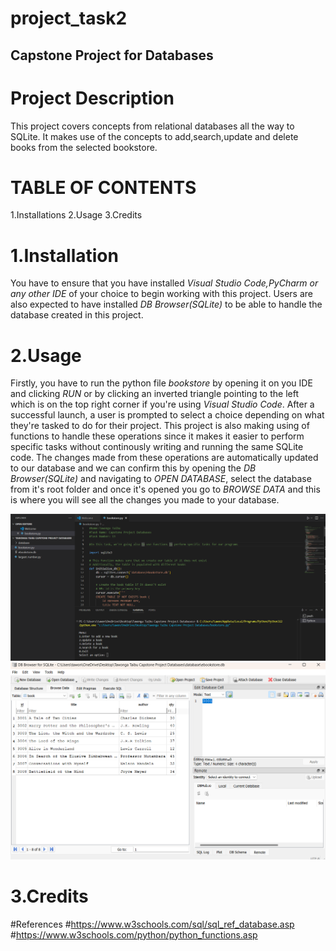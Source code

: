 # project_task2
## Capstone Project for Databases

# Project Description
This project covers concepts from relational databases all the way to SQLite.
It makes use of the concepts to add,search,update and delete books from the
selected bookstore.

# TABLE OF CONTENTS 
1.Installations
2.Usage
3.Credits

# 1.Installation

You have to ensure that you have installed *Visual Studio Code,PyCharm or any other IDE* of
your choice to begin working with this project. Users are also expected to have installed 
*DB Browser(SQLite)* to be able to handle the database created in this project. 

# 2.Usage

Firstly, you have to run the python file *bookstore* by opening it on you IDE and clicking 
*RUN* or by clicking an inverted triangle pointing to the left which is on the top right corner
if you're using *Visual Studio Code*. After a successful launch, a user is prompted to select a choice 
depending on what they're tasked to do for their project. This project is also making using of 
functions to handle these operations since it makes it easier to perform specific tasks without 
continously writing and running the same SQLite code. The changes made from these operations are automatically
updated to our database and we can confirm this by opening the *DB Browser(SQLite)* and navigating to *OPEN DATABASE*,
select the database from it's root folder and once it's opened you go to *BROWSE DATA* and this is where you
will see all the changes you made to your database.

![Python Screenshot](https://github.com/TawongaTaibu/project_task2/blob/main/readme.png)
![DB Browser(SQLite) Screenshot](https://github.com/TawongaTaibu/project_task2/blob/main/readme2.png)

# 3.Credits
#References
#https://www.w3schools.com/sql/sql_ref_database.asp
#https://www.w3schools.com/python/python_functions.asp






